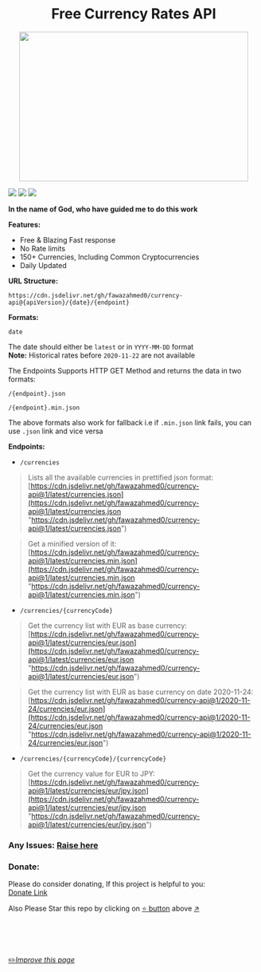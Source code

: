 <h1 align="center">Free Currency Rates API    </h1>

<p align="center">
  <img width="460" height="300" src="https://github.com/fawazahmed0/currency-api/raw/1/money.jpg">
</p>

[![](https://data.jsdelivr.com/v1/package/gh/fawazahmed0/currency-api/badge)](https://www.jsdelivr.com/package/gh/fawazahmed0/currency-api)
[![](https://data.jsdelivr.com/v1/package/gh/fawazahmed0/currency-api/badge/rank)](https://www.jsdelivr.com/package/gh/fawazahmed0/currency-api)
[![](https://img.shields.io/badge/Donate-Donate-orange)](https://fawazahmed0.github.io/donate.html?mymsg=Thanks%20for%20this%20API%2C%20I%20am%20Fawaz%20Ahmed%20(fawazahmed0)%20developer%20of%20this%20API%2C%20if%20you%20liked%20my%20work%20consider%20donating%20a%20few%20bucks%20to%20me%20or%20at%20least%20share%20it%20with%20friends%2C%20so%20they%20don%27t%20have%20to%20pay%20for%20any%20currency%20API%20Service%3Cbr%3E%20%3Cbr%3E%20Thanks%20in%20Advance&sharelink=https%3A%2F%2Fgithub.com%2Ffawazahmed0%2Fcurrency-api&smallsharetext=Free%20Currency%20Forex%20Rates%20API&largesharetext=Share%20the%20Free%20Currency%20Forex%20Rates%20API%20with%20150%2B%20Currencies%20Available%20%26%20No%20Rate%20Limits&sharebtnmsg=Share%20the%20Free%20Currency%20API&nodonatebtn=)

**In the name of God, who have guided me to do this work**


**Features:**
- Free & Blazing Fast response
- No Rate limits
- 150+ Currencies, Including Common Cryptocurrencies
- Daily Updated


**URL Structure:**

`https://cdn.jsdelivr.net/gh/fawazahmed0/currency-api@{apiVersion}/{date}/{endpoint}`

**Formats:**

`date`

The date should either be `latest` or in `YYYY-MM-DD` format <br>
**Note:** Historical rates before `2020-11-22` are not available

The Endpoints Supports HTTP GET Method and returns the data in two formats:

`/{endpoint}.json`

`/{endpoint}.min.json`

The above formats also work for fallback i.e if `.min.json` link fails, you can use `.json` link and vice versa

**Endpoints:**

- `/currencies`<br>
> Lists all the available currencies in prettified json format:<br>
 [https://cdn.jsdelivr.net/gh/fawazahmed0/currency-api@1/latest/currencies.json](https://cdn.jsdelivr.net/gh/fawazahmed0/currency-api@1/latest/currencies.json "https://cdn.jsdelivr.net/gh/fawazahmed0/currency-api@1/latest/currencies.json") <br>

> Get a minified version of it:<br>
[https://cdn.jsdelivr.net/gh/fawazahmed0/currency-api@1/latest/currencies.min.json](https://cdn.jsdelivr.net/gh/fawazahmed0/currency-api@1/latest/currencies.min.json "https://cdn.jsdelivr.net/gh/fawazahmed0/currency-api@1/latest/currencies.min.json")

- `/currencies/{currencyCode}`<br>
> Get the currency list with EUR as base currency:<br>
[https://cdn.jsdelivr.net/gh/fawazahmed0/currency-api@1/latest/currencies/eur.json](https://cdn.jsdelivr.net/gh/fawazahmed0/currency-api@1/latest/currencies/eur.json "https://cdn.jsdelivr.net/gh/fawazahmed0/currency-api@1/latest/currencies/eur.json") <br>

> Get the currency list with EUR as base currency on date 2020-11-24:<br>
[https://cdn.jsdelivr.net/gh/fawazahmed0/currency-api@1/2020-11-24/currencies/eur.json](https://cdn.jsdelivr.net/gh/fawazahmed0/currency-api@1/2020-11-24/currencies/eur.json "https://cdn.jsdelivr.net/gh/fawazahmed0/currency-api@1/2020-11-24/currencies/eur.json") <br>

- `/currencies/{currencyCode}/{currencyCode}` <br>
> Get the currency value for EUR to JPY:<br>
[https://cdn.jsdelivr.net/gh/fawazahmed0/currency-api@1/latest/currencies/eur/jpy.json](https://cdn.jsdelivr.net/gh/fawazahmed0/currency-api@1/latest/currencies/eur/jpy.json "https://cdn.jsdelivr.net/gh/fawazahmed0/currency-api@1/latest/currencies/eur/jpy.json")


### Any Issues: [Raise here](https://github.com/fawazahmed0/currency-api/issues/new "Raise here")

### Donate:
Please do consider donating, If this project is helpful to you:<br>
[Donate Link](https://fawazahmed0.github.io/donate.html?mymsg=Thanks%20for%20this%20API%2C%20I%20am%20Fawaz%20Ahmed%20(fawazahmed0)%20developer%20of%20this%20API%2C%20if%20you%20liked%20my%20work%20consider%20donating%20a%20few%20bucks%20to%20me%20or%20at%20least%20share%20it%20with%20friends%2C%20so%20they%20don%27t%20have%20to%20pay%20for%20any%20currency%20API%20Service%3Cbr%3E%20%3Cbr%3E%20Thanks%20in%20Advance&sharelink=https%3A%2F%2Fgithub.com%2Ffawazahmed0%2Fcurrency-api&smallsharetext=Free%20Currency%20Forex%20Rates%20API&largesharetext=Share%20the%20Free%20Currency%20Forex%20Rates%20API%20with%20150%2B%20Currencies%20Available%20%26%20No%20Rate%20Limits&sharebtnmsg=Share%20the%20Free%20Currency%20API&nodonatebtn=)


Also Please Star this repo by clicking on [:star: button](#) above [:arrow_upper_right:](#)

<br>
<br>
<br>

[:pencil2:*Improve this page*](https://github.com/fawazahmed0/currency-api/edit/1/README.md)

